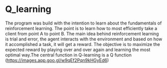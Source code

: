 # Q_learning

The program was build with the intention to learn about the fundamentals of reinforcement learning.
The point is to learn how to most efficiently take a client from point A to point B. The main idea behind 
reinforcement learning is trial and error, the agent interacts with the environment and based on how it 
accomplished a task, it will get a reward. The objective is to maximize the expected reward by playing 
over and over again and learning the most optimal way.The central function in Q-learning is a Q function
(https://images.app.goo.gl/w9qEf2Pqn9kHGyEd6)

